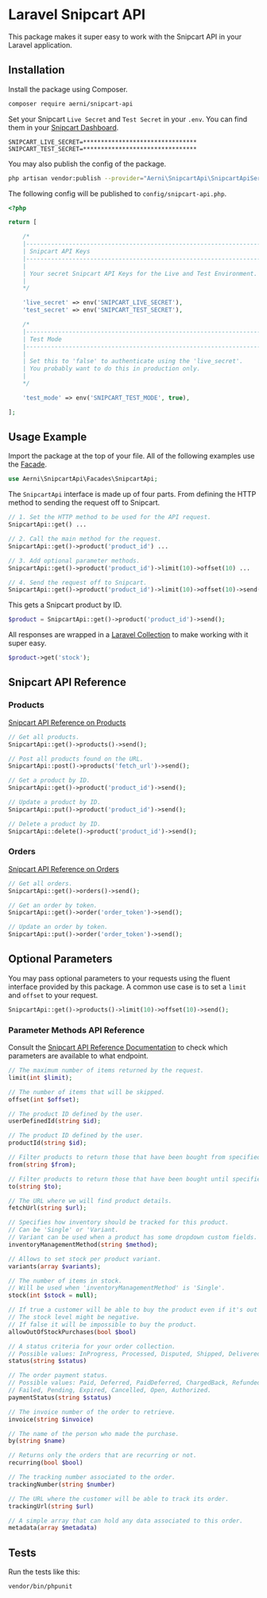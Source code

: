 # Laravel Snipcart API
This package makes it super easy to work with the Snipcart API in your Laravel application.

## Installation
Install the package using Composer.

```bash
composer require aerni/snipcart-api
```

Set your Snipcart `Live Secret` and `Test Secret` in your `.env`. You can find them in your [Snipcart Dashboard](https://app.snipcart.com/dashboard/account/credentials).

```env
SNIPCART_LIVE_SECRET=********************************
SNIPCART_TEST_SECRET=********************************
```

You may also publish the config of the package.

```bash
php artisan vendor:publish --provider="Aerni\SnipcartApi\SnipcartApiServiceProvider"
```

The following config will be published to `config/snipcart-api.php`.

```php
<?php

return [

    /*
    |--------------------------------------------------------------------------
    | Snipcart API Keys
    |--------------------------------------------------------------------------
    |
    | Your secret Snipcart API Keys for the Live and Test Environment.
    |
    */

    'live_secret' => env('SNIPCART_LIVE_SECRET'),
    'test_secret' => env('SNIPCART_TEST_SECRET'),

    /*
    |--------------------------------------------------------------------------
    | Test Mode
    |--------------------------------------------------------------------------
    |
    | Set this to 'false' to authenticate using the 'live_secret'.
    | You probably want to do this in production only.
    |
    */

    'test_mode' => env('SNIPCART_TEST_MODE', true),

];
```

## Usage Example
Import the package at the top of your file. All of the following examples use the [Facade](https://laravel.com/docs/master/facades).

```php
use Aerni\SnipcartApi\Facades\SnipcartApi;
```

The `SnipcartApi` interface is made up of four parts. From defining the HTTP method to sending the request off to Snipcart.

```php
// 1. Set the HTTP method to be used for the API request.
SnipcartApi::get() ...

// 2. Call the main method for the request.
SnipcartApi::get()->product('product_id') ...

// 3. Add optional parameter methods.
SnipcartApi::get()->product('product_id')->limit(10)->offset(10) ...

// 4. Send the request off to Snipcart.
SnipcartApi::get()->product('product_id')->limit(10)->offset(10)->send();
```

This gets a Snipcart product by ID.

```php
$product = SnipcartApi::get()->product('product_id')->send();
```

All responses are wrapped in a [Laravel Collection](https://laravel.com/docs/master/collections) to make working with it super easy.

```php
$product->get('stock');
```

## Snipcart API Reference

### Products
[Snipcart API Reference on Products](https://docs.snipcart.com/v3/api-reference/products)

```php
// Get all products.
SnipcartApi::get()->products()->send();

// Post all products found on the URL.
SnipcartApi::post()->products('fetch_url')->send();

// Get a product by ID.
SnipcartApi::get()->product('product_id')->send();

// Update a product by ID.
SnipcartApi::put()->product('product_id')->send();

// Delete a product by ID.
SnipcartApi::delete()->product('product_id')->send();
```

### Orders
[Snipcart API Reference on Orders](https://docs.snipcart.com/v3/api-reference/orders)

```php
// Get all orders.
SnipcartApi::get()->orders()->send();

// Get an order by token.
SnipcartApi::get()->order('order_token')->send();

// Update an order by token.
SnipcartApi::put()->order('order_token')->send();
```

## Optional Parameters
You may pass optional parameters to your requests using the fluent interface provided by this package. A common use case is to set a `limit` and `offset` to your request.

```php
SnipcartApi::get()->products()->limit(10)->offset(10)->send();
```

### Parameter Methods API Reference
Consult the [Snipcart API Reference Documentation](https://docs.snipcart.com/v3/api-reference/introduction) to check which parameters are available to what endpoint.

```php
// The maximum number of items returned by the request.
limit(int $limit);

// The number of items that will be skipped.
offset(int $offset);

// The product ID defined by the user.
userDefinedId(string $id);

// The product ID defined by the user.
productId(string $id);

// Filter products to return those that have been bought from specified date.
from(string $from);

// Filter products to return those that have been bought until specified date.
to(string $to);

// The URL where we will find product details.
fetchUrl(string $url);

// Specifies how inventory should be tracked for this product.
// Can be 'Single' or 'Variant.
// Variant can be used when a product has some dropdown custom fields.
inventoryManagementMethod(string $method);

// Allows to set stock per product variant.
variants(array $variants);

// The number of items in stock.
// Will be used when 'inventoryManagementMethod' is 'Single'.
stock(int $stock = null);

// If true a customer will be able to buy the product even if it's out of stock.
// The stock level might be negative.
// If false it will be impossible to buy the product.
allowOutOfStockPurchases(bool $bool)

// A status criteria for your order collection.
// Possible values: InProgress, Processed, Disputed, Shipped, Delivered, Pending, Cancelled
status(string $status)

// The order payment status.
// Possible values: Paid, Deferred, PaidDeferred, ChargedBack, Refunded, Paidout,
// Failed, Pending, Expired, Cancelled, Open, Authorized.
paymentStatus(string $status)

// The invoice number of the order to retrieve.
invoice(string $invoice)

// The name of the person who made the purchase.
by(string $name)

// Returns only the orders that are recurring or not.
recurring(bool $bool)

// The tracking number associated to the order.
trackingNumber(string $number)

// The URL where the customer will be able to track its order.
trackingUrl(string $url)

// A simple array that can hold any data associated to this order.
metadata(array $metadata)
```

## Tests
Run the tests like this:

```bash
vendor/bin/phpunit
```
